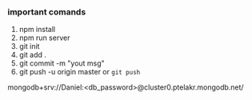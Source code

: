 ### important comands

1. npm install
2. npm run server
3. git init
4. git add .
5. git commit -m "yout msg"
6. git push -u origin master or `git push`

mongodb+srv://Daniel:<db_password>@cluster0.ptelakr.mongodb.net/